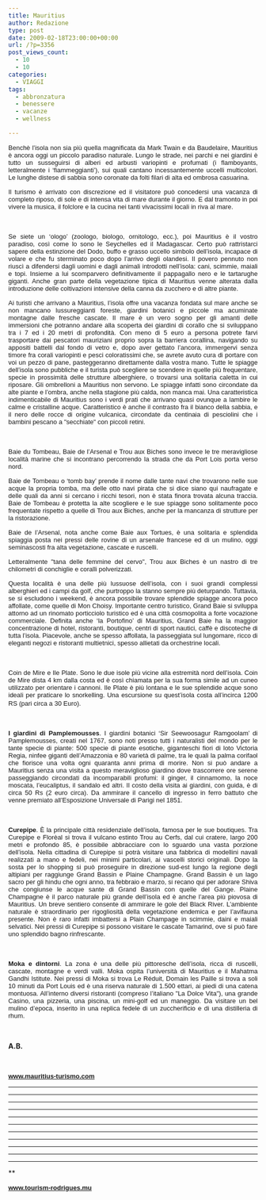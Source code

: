 ```yaml
---
title: Mauritius
author: Redazione
type: post
date: 2009-02-18T23:00:00+00:00
url: /?p=3356
post_views_count:
  - 10
  - 10
categories:
  - VIAGGI
tags:
  - abbronzatura
  - benessere
  - vacanze
  - wellness

---
```

<p align="justify">
  <span style="font&#45;size: 10pt; font&#45;family: 'Tahoma','sans&#45;serif'"><font face="Tahoma, sans&#45;serif"><font size="2"><font face="Tahoma, sans&#45;serif"><font size="2">Bench&egrave; l&#8217;isola non sia pi&ugrave; quella magnificata da Mark Twain e da Baudelaire, Mauritius &egrave; ancora oggi un piccolo paradiso naturale. Lungo le strade, nei parchi e nei giardini &egrave; tutto un susseguirsi di alberi ed arbusti variopinti e profumati (i flamboyants, letteralmente i &#8216;fiammeggianti&#8217;), sui quali cantano incessantemente uccelli multicolori. Le lunghe distese di sabbia sono coronate da folti filari di alta ed ombrosa casuarina. </font></font></font></font></span>
</p>

<p align="justify" style="margin&#45;bottom: 0cm">
  <font face="Tahoma, sans&#45;serif"><font size="2">Il turismo &egrave; arrivato con discrezione ed il visitatore pu&ograve; concedersi una vacanza di completo riposo, di sole e di intensa vita di mare durante il giorno. E dal tramonto in poi vivere la musica, il folclore e la cucina nei tanti vivacissimi locali in riva al mare. </font></font>
</p>

<p align="justify" style="margin&#45;bottom: 0cm">
  &nbsp;
</p>

<p align="justify" style="margin&#45;bottom: 0cm">
  <font face="Tahoma, sans&#45;serif"><font size="2">Se siete un &#8216;ologo&#8217; (zoologo, biologo, ornitologo, ecc.), poi Mauritius &egrave; il vostro paradiso, cos&igrave; come lo sono le Seychelles ed il Madagascar. Certo pu&ograve; rattristarci sapere della estinzione del Dodo, buffo e grasso uccello simbolo dell&#8217;isola, incapace di volare e che fu sterminato poco dopo l&#8217;arrivo degli olandesi. Il povero pennuto non riusc&igrave; a difendersi dagli uomini e dagli animali introdotti nell&#8217;isola: cani, scimmie, maiali e topi. Insieme a lui scomparvero definitivamente il pappagallo nero e le tartarughe giganti. Anche gran parte della vegetazione tipica di Mauritius venne alterata dalla introduzione delle coltivazioni intensive della canna da zucchero e di altre piante.</font></font>
</p>

<p align="justify" style="margin&#45;bottom: 0cm">
  <font face="Tahoma, sans&#45;serif"><font size="2">Ai turisti che arrivano a Mauritius, l&#8217;isola offre una vacanza fondata sul mare anche se non mancano lussureggianti foreste, giardini botanici e piccole ma acuminate montagne dalle fresche cascate. Il mare &egrave; un vero sogno per gli amanti delle immersioni che potranno andare alla scoperta dei giardini di corallo che si sviluppano tra i 7 ed i 20 metri di profondit&agrave;. Con meno di 5 euro a persona potrete farvi trasportare dai pescatori mauriziani proprio sopra la barriera corallina, navigando su appositi battelli dal fondo di vetro e, dopo aver gettato l&#8217;ancora, immergervi senza timore fra corali variopinti e pesci coloratissimi che, se avrete avuto cura di portare con voi un pezzo di pane, pasteggeranno direttamente dalla vostra mano. Tutte le spiagge dell&#8217;isola sono pubbliche e il turista pu&ograve; scegliere se scendere in quelle pi&ugrave; frequentare, specie in prossimit&agrave; delle strutture alberghiere, o trovarsi una solitaria caletta in cui riposare. Gli ombrelloni a Mauritius non servono. Le spiagge infatti sono circondate da alte piante e l&#8217;ombra, anche nella stagione pi&ugrave; calda, non manca mai. Una caratteristica indimenticabile di Mauritius sono i verdi prati che arrivano quasi ovunque a lambire le calme e cristalline acque. Caratteristico &egrave; anche il contrasto fra il bianco della sabbia, e il nero delle rocce di origine vulcanica, circondate da centinaia di pesciolini che i bambini pescano a "secchiate" con piccoli retini. </font></font>
</p>

<p align="justify" style="margin&#45;bottom: 0cm">
  &nbsp;
</p>

<p align="justify" style="margin&#45;bottom: 0cm">
  <font face="Tahoma, sans&#45;serif"><font size="2">Baie du Tombeau, Baie de l&#8217;Arsenal e Trou aux Biches sono invece le tre meravigliose localit&agrave; marine che si incontrano percorrendo la strada che da Port Lois porta verso nord.</font></font>
</p>

<p align="justify" style="margin&#45;bottom: 0cm">
  <font face="Tahoma, sans&#45;serif"><font size="2">Baie de Tombeau o &#8216;tomb bay&#8217; prende il nome dalle tante navi che trovarono nelle sue acque la propria tomba, ma delle otto navi pirata che si dice siano qui naufragate e delle quali da anni si cercano i ricchi tesori, non &egrave; stata finora trovata alcuna traccia. Baie de Tombeau &egrave; protetta la alte scogliere e le sue spiagge sono solitamente poco frequentate rispetto a quelle di Trou aux Biches, anche per la mancanza di strutture per la ristorazione.</font></font>
</p>

<p align="justify" style="margin&#45;bottom: 0cm">
  <font face="Tahoma, sans&#45;serif"><font size="2">Baie de l&#8217;Arsenal, nota anche come Baie aux Tortues, &egrave; una solitaria e splendida spiaggia posta nei pressi delle rovine di un arsenale francese ed di un mulino, oggi seminascosti fra alta vegetazione, cascate e ruscelli. </font></font>
</p>

<p align="justify" style="margin&#45;bottom: 0cm">
  <font face="Tahoma, sans&#45;serif"><font size="2">Letteralmente "tana delle femmine del cervo", Trou aux Biches &egrave; un nastro di tre chilometri di conchiglie e coralli polverizzati.</font></font>
</p>

<p align="justify" style="margin&#45;bottom: 0cm">
  <font face="Tahoma, sans&#45;serif"><font size="2">Questa localit&agrave; &egrave; una delle pi&ugrave; lussuose dell&#8217;isola, con i suoi grandi complessi alberghieri ed i campi da golf, che purtroppo la stanno sempre pi&ugrave; deturpando. Tuttavia, se si escludono i weekend, &egrave; ancora possibile trovare splendide spiagge ancora poco affollate, come quelle di Mon Choisy. Importante centro turistico, Grand Baie si sviluppa attorno ad un rinomato porticciolo turistico ed &egrave; una citt&agrave; cosmopolita a forte vocazione commerciale. Definita anche &#8216;la Portofino&#8217; di Mauritius, Grand Baie ha la maggior concentrazione di hotel, ristoranti, boutique, centri di sport nautici, caff&egrave; e discoteche di tutta l&#8217;isola. Piacevole, anche se spesso affollata, la passeggiata sul lungomare, ricco di eleganti negozi e ristoranti multietnici, spesso allietati da orchestrine locali.</font></font>
</p>

<p align="justify" style="margin&#45;bottom: 0cm">
  &nbsp;
</p>

<p align="justify" style="margin&#45;bottom: 0cm">
  <font face="Tahoma, sans&#45;serif"><font size="2">Coin de Mire e Ile Plate. Sono le due isole pi&ugrave; vicine alla estremit&agrave; nord dell&#8217;isola. Coin de Mire dista 4 km dalla costa ed &egrave; cos&igrave; chiamata per la sua forma simile ad un cuneo utilizzato per orientare i cannoni. Ile Plate &egrave; pi&ugrave; lontana e le sue splendide acque sono ideali per praticare lo snorkelling. Una escursione su quest&#8217;isola costa all&#8217;incirca 1200 RS (pari circa a 30 Euro).</font></font><b><br /> </b>
</p>

<p align="justify" style="margin&#45;bottom: 0cm">
  &nbsp;
</p>

<p align="justify" style="margin&#45;bottom: 0cm">
  <font face="Tahoma, sans&#45;serif"><font size="2"><strong>I giardini di Pamplemousses</strong>. I giardini botanici &#8216;Sir Seewoosagur Ramgoolam&#8217; di Pamplemousses, creati nel 1767, sono noti presso tutti i naturalisti del mondo per le tante specie di piante: 500 specie di piante esotiche, giganteschi fiori di loto Victoria Regia, ninfee giganti dell&rsquo;Amazzonia e 80 variet&agrave; di palme, tra le quali la palma corifaol che fiorisce una volta ogni quaranta anni prima di morire. Non si pu&ograve; andare a Mauritius senza una visita a questo meraviglioso giardino dove trascorrere ore serene passeggiando circondati da incomparabili profumi: il ginger, il cinnamomo, la noce moscata, l&#8217;eucaliptus, il sandalo ed altri. Il costo della visita ai giardini, con guida, &egrave; di circa 50 Rs (2 euro circa). Da ammirare il cancello di ingresso in ferro battuto che venne premiato all&#8217;Esposizione Universale di Parigi nel 1851.</font></font>
</p>

<p align="justify" style="margin&#45;bottom: 0cm">
  &nbsp;
</p>

<p align="justify" style="margin&#45;bottom: 0cm">
  <font face="Tahoma, sans&#45;serif"><font size="2"><strong>Curepipe</strong>. &Egrave; la principale citt&agrave; residenziale dell&#8217;isola, famosa per le sue boutiques. Tra Curepipe e Flor&egrave;al si trova il vulcano estinto Trou au Cerfs, dal cui cratere, largo 200 metri e profondo 85, &egrave; possibile abbracciare con lo sguardo una vasta porzione dell&rsquo;isola. Nella cittadina di Curepipe si potr&agrave; visitare una fabbrica di modellini navali realizzati a mano e fedeli, nei minimi particolari, ai vascelli storici originali. Dopo la sosta per lo shopping si pu&ograve; proseguire in direzione sud&#45;est lungo la regione degli altipiani per raggiunge Grand Bassin e Plaine Champagne. Grand Bassin &egrave; un lago sacro per gli hindu che ogni anno, tra febbraio e marzo, si recano qui per adorare Shiva che congiunse le acque sante di Grand Bassin con quelle del Gange. Plaine Champagne &egrave; il parco naturale pi&ugrave; grande dell&#8217;isola ed &egrave; anche l&#8217;area pi&ugrave; piovosa di Mauritius. Un breve sentiero consente di ammirare le gole del Black River. L&rsquo;ambiente naturale &egrave; straordinario per rigogliosit&agrave; della vegetazione endemica e per l&rsquo;avifauna presente. Non &egrave; raro infatti imbattersi a Plain Champage in scimmie, daini e maiali selvatici. Nei pressi di Curepipe si possono visitare le cascate Tamarind, ove si pu&ograve; fare uno splendido bagno rinfrescante.</font></font>
</p>

<p align="justify" style="margin&#45;bottom: 0cm">
  &nbsp;
</p>

<p align="justify" style="margin&#45;bottom: 0cm">
  <font face="Tahoma, sans&#45;serif"><font size="2"><strong>Moka e dintorni</strong>. La zona &egrave; una delle pi&ugrave; pittoresche dell&#8217;isola, ricca di ruscelli, cascate, montagne e verdi valli. Moka ospita l&#8217;universit&agrave; di Mauritius e il Mahatma Gandhi Istitute. Nei pressi di Moka si trova Le R&eacute;duit, Domain les Paille si trova a soli 10 minuti da Port Louis ed &egrave; una riserva naturale di 1.500 ettari, ai piedi di una catena montuosa. All&#8217;interno diversi ristoranti (compreso l&#8217;italiano "La Dolce Vita"), una grande Casino, una pizzeria, una piscina, un mini&#45;golf ed un maneggio. Da visitare un bel mulino d&#8217;epoca, inserito in una replica fedele di un zuccherificio e di una distilleria di rhum.</font></font>
</p>

<p align="justify" style="margin&#45;bottom: 0cm">
  &nbsp;
</p>

<p align="justify" style="margin&#45;bottom: 0cm">
  <strong>A.B.</strong>
</p>

<p align="justify" style="margin&#45;bottom: 0cm">
  &nbsp;
</p>

<p align="justify" style="margin&#45;bottom: 0cm">
  <font face="Tahoma, sans&#45;serif"><font size="2"><a href="https://www.mauritius&#45;turismo.com/"><strong>www.mauritius&#45;turismo.com</strong></a></font></font>
</p>

 ****

 ****

 ****

 ****

 ****

 ****

 ****

 ****

 ****

 ****

 ****

**</p> 

<p align="justify" style="margin&#45;bottom: 0cm">
  <font face="Tahoma, sans&#45;serif"><font size="2"><a href="https://www.tourism&#45;rodrigues.mu/"><strong>www.tourism&#45;rodrigues.mu</strong></a></font></font>
</p>

</strong>

&nbsp;

&nbsp;

&nbsp;

&nbsp;

&nbsp;

&nbsp;